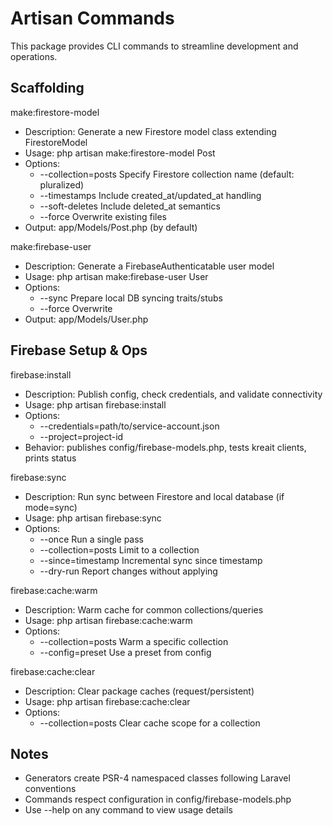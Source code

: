 # Artisan Commands

This package provides CLI commands to streamline development and operations.

## Scaffolding

make:firestore-model
- Description: Generate a new Firestore model class extending FirestoreModel
- Usage: php artisan make:firestore-model Post
- Options:
  - --collection=posts   Specify Firestore collection name (default: pluralized)
  - --timestamps         Include created_at/updated_at handling
  - --soft-deletes       Include deleted_at semantics
  - --force              Overwrite existing files
- Output: app/Models/Post.php (by default)

make:firebase-user
- Description: Generate a FirebaseAuthenticatable user model
- Usage: php artisan make:firebase-user User
- Options:
  - --sync               Prepare local DB syncing traits/stubs
  - --force              Overwrite
- Output: app/Models/User.php

## Firebase Setup & Ops

firebase:install
- Description: Publish config, check credentials, and validate connectivity
- Usage: php artisan firebase:install
- Options:
  - --credentials=path/to/service-account.json
  - --project=project-id
- Behavior: publishes config/firebase-models.php, tests kreait clients, prints status

firebase:sync
- Description: Run sync between Firestore and local database (if mode=sync)
- Usage: php artisan firebase:sync
- Options:
  - --once               Run a single pass
  - --collection=posts   Limit to a collection
  - --since=timestamp    Incremental sync since timestamp
  - --dry-run            Report changes without applying

firebase:cache:warm
- Description: Warm cache for common collections/queries
- Usage: php artisan firebase:cache:warm
- Options:
  - --collection=posts   Warm a specific collection
  - --config=preset      Use a preset from config

firebase:cache:clear
- Description: Clear package caches (request/persistent)
- Usage: php artisan firebase:cache:clear
- Options:
  - --collection=posts   Clear cache scope for a collection

## Notes
- Generators create PSR-4 namespaced classes following Laravel conventions
- Commands respect configuration in config/firebase-models.php
- Use --help on any command to view usage details

